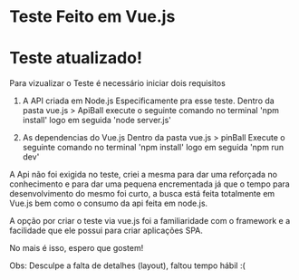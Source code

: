# Teste Feito em Vue.js

# Teste atualizado!

Para vizualizar o Teste é necessário iniciar dois requisitos

1. A API criada em Node.js Especificamente pra esse teste.
Dentro da pasta vue.js > ApiBall execute o seguinte comando no terminal 'npm install' logo em seguida 'node server.js'

2. As dependencias do Vue.js
Dentro da pasta vue.js > pinBall Execute o seguinte comando no terminal 'npm install' logo em seguida 'npm run dev'

A Api não foi exigida no teste, criei a mesma para dar uma reforçada no conhecimento e para dar uma pequena encrementada já que o tempo para desenvolvimento do mesmo foi curto, a busca está feita totalmente em Vue.js bem como o consumo da api feita em node.js.

A opção por criar o teste via vue.js foi a familiaridade com o framework e a facilidade que ele possui para criar aplicações SPA.

No mais é isso, espero que gostem!

Obs: Desculpe a falta de detalhes (layout), faltou tempo hábil :(
